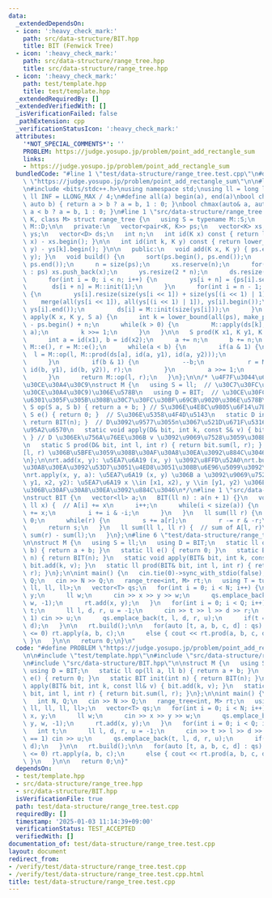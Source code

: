 ```yaml
---
data:
  _extendedDependsOn:
  - icon: ':heavy_check_mark:'
    path: src/data-structure/BIT.hpp
    title: BIT (Fenwick Tree)
  - icon: ':heavy_check_mark:'
    path: src/data-structure/range_tree.hpp
    title: src/data-structure/range_tree.hpp
  - icon: ':heavy_check_mark:'
    path: test/template.hpp
    title: test/template.hpp
  _extendedRequiredBy: []
  _extendedVerifiedWith: []
  _isVerificationFailed: false
  _pathExtension: cpp
  _verificationStatusIcon: ':heavy_check_mark:'
  attributes:
    '*NOT_SPECIAL_COMMENTS*': ''
    PROBLEM: https://judge.yosupo.jp/problem/point_add_rectangle_sum
    links:
    - https://judge.yosupo.jp/problem/point_add_rectangle_sum
  bundledCode: "#line 1 \"test/data-structure/range_tree.test.cpp\"\n#define PROBLEM\
    \ \"https://judge.yosupo.jp/problem/point_add_rectangle_sum\"\n\n#line 1 \"test/template.hpp\"\
    \n#include <bits/stdc++.h>\nusing namespace std;\nusing ll = long long;\nconst\
    \ ll INF = LLONG_MAX / 4;\n#define all(a) begin(a), end(a)\nbool chmin(auto& a,\
    \ auto b) { return a > b ? a = b, 1 : 0; }\nbool chmax(auto& a, auto b) { return\
    \ a < b ? a = b, 1 : 0; }\n#line 1 \"src/data-structure/range_tree.hpp\"\ntemplate<class\
    \ K, class M> struct range_tree {\n   using S = typename M::S;\n   using D = typename\
    \ M::D;\n\n   private:\n   vector<pair<K, K>> ps;\n   vector<K> xs;\n   vector<vector<K>>\
    \ ys;\n   vector<D> ds;\n   int n;\n   int id(K x) const { return lower_bound(all(xs),\
    \ x) - xs.begin(); }\n\n   int id(int k, K y) const { return lower_bound(all(ys[k]),\
    \ y) - ys[k].begin(); }\n\n   public:\n   void add(K x, K y) { ps.emplace_back(x,\
    \ y); }\n   void build() {\n      sort(ps.begin(), ps.end());\n      ps.erase(unique(all(ps)),\
    \ ps.end());\n      n = size(ps);\n      xs.reserve(n);\n      for(auto& [x, _]\
    \ : ps) xs.push_back(x);\n      ys.resize(2 * n);\n      ds.resize(2 * n, M::init(0));\n\
    \      for(int i = 0; i < n; i++) {\n         ys[i + n] = {ps[i].second};\n  \
    \       ds[i + n] = M::init(1);\n      }\n      for(int i = n - 1; i > 0; i--)\
    \ {\n         ys[i].resize(size(ys[i << 1]) + size(ys[(i << 1) | 1]));\n     \
    \    merge(all(ys[i << 1]), all(ys[(i << 1) | 1]), ys[i].begin());\n         ys[i].erase(unique(all(ys[i])),\
    \ ys[i].end());\n         ds[i] = M::init(size(ys[i]));\n      }\n   }\n\n   void\
    \ apply(K x, K y, S a) {\n      int k = lower_bound(all(ps), make_pair(x, y))\
    \ - ps.begin() + n;\n      while(k > 0) {\n         M::apply(ds[k], id(k, y),\
    \ a);\n         k >>= 1;\n      }\n   }\n\n   S prod(K x1, K y1, K x2, K y2) {\n\
    \      int a = id(x1), b = id(x2);\n      a += n;\n      b += n;\n      S l =\
    \ M::e(), r = M::e();\n      while(a < b) {\n         if(a & 1) {\n          \
    \  l = M::op(l, M::prod(ds[a], id(a, y1), id(a, y2)));\n            ++a;\n   \
    \      }\n         if(b & 1) {\n            --b;\n            r = M::op(M::prod(ds[b],\
    \ id(b, y1), id(b, y2)), r);\n         }\n         a >>= 1;\n         b >>= 1;\n\
    \      }\n      return M::op(l, r);\n   }\n};\n\n/* \u4F7F\u3044\u65B9\n\n// \u30E2\
    \u30CE\u30A4\u30C9\nstruct M {\n   using S = ll;  // \u30C7\u30FC\u30BF(\u30E2\
    \u30CE\u30A4\u30C9)\u306E\u578B\n   using D = BIT;  // \u30CE\u30FC\u30C9\u306B\
    \u6301\u305F\u305B\u308B\u30C7\u30FC\u30BF\u69CB\u9020\u306E\u578B\n   static\
    \ S op(S a, S b) { return a + b; } // S\u306E\u4E8C\u9805\u6F14\u7B97\n   static\
    \ S e() { return 0; }  // S\u306E\u5358\u4F4D\u5143\n   static D init(int n) {\
    \ return BIT(n); }  // D\u3092\u9577\u3055n\u3067\u521D\u671F\u5316\u3059\u308B\
    \u95A2\u6570\n   static void apply(D& bit, int k, const S& v) { bit.add(k, v);\
    \ } // D \u306Ek\u756A\u76EE\u306B v \u3092\u9069\u7528\u3059\u308B\u95A2\u6570\
    \n   static S prod(D& bit, int l, int r) { return bit.sum(l, r); } // D \u306E\
    [l, r) \u306B\u5BFE\u3059\u308B\u30AF\u30A8\u30EA\u3092\u884C\u3046\u95A2\u6570\
    \n};\n\nrt.add(x, y): \u5EA7\u6A19 (x, y) \u3092\u8FFD\u52A0\nrt.build(): \u30AF\
    \u30A8\u30EA\u3092\u53D7\u3051\u4ED8\u3051\u308B\u6E96\u5099\u3092\u3059\u308B\
    \nrt.apply(x, y, a): \u5EA7\u6A19 (x, y) \u306B a \u3092\u9069\u7528\nrt.prod(x1,\
    \ y1, x2, y2): \u5EA7\u6A19 x \\in [x1, x2), y \\in [y1, y2) \u306E\u9818\u57DF\
    \u306B\u30AF\u30A8\u30EA\u3092\u884C\u3046\n*/\n#line 1 \"src/data-structure/BIT.hpp\"\
    \nstruct BIT {\n   vector<ll> a;\n   BIT(ll n) : a(n + 1) {}\n   void add(ll i,\
    \ ll x) {  // A[i] += x\n      i++;\n      while(i < size(a)) {\n         a[i]\
    \ += x;\n         i += i & -i;\n      }\n   }\n   ll sum(ll r) {\n      ll s =\
    \ 0;\n      while(r) {\n         s += a[r];\n         r -= r & -r;\n      }\n\
    \      return s;\n   }\n   ll sum(ll l, ll r) {  // sum of A[l, r)\n      return\
    \ sum(r) - sum(l);\n   }\n};\n#line 6 \"test/data-structure/range_tree.test.cpp\"\
    \n\nstruct M {\n   using S = ll;\n   using D = BIT;\n   static ll op(ll a, ll\
    \ b) { return a + b; }\n   static ll e() { return 0; }\n   static BIT init(int\
    \ n) { return BIT(n); }\n   static void apply(BIT& bit, int k, const ll& v) {\
    \ bit.add(k, v); }\n   static ll prod(BIT& bit, int l, int r) { return bit.sum(l,\
    \ r); }\n};\n\nint main() {\n   cin.tie(0)->sync_with_stdio(false);\n   int N,\
    \ Q;\n   cin >> N >> Q;\n   range_tree<int, M> rt;\n   using T = tuple<int, ll,\
    \ ll, ll, ll>;\n   vector<T> qs;\n   for(int i = 0; i < N; i++) {\n      int x,\
    \ y;\n      ll w;\n      cin >> x >> y >> w;\n      qs.emplace_back(-1, x, y,\
    \ w, -1);\n      rt.add(x, y);\n   }\n   for(int i = 0; i < Q; i++) {\n      int\
    \ t;\n      ll l, d, r, u = -1;\n      cin >> t >> l >> d >> r;\n      if(t ==\
    \ 1) cin >> u;\n      qs.emplace_back(t, l, d, r, u);\n      if(t == 0) rt.add(l,\
    \ d);\n   }\n\n   rt.build();\n\n   for(auto [t, a, b, c, d] : qs) {\n      if(t\
    \ <= 0) rt.apply(a, b, c);\n      else { cout << rt.prod(a, b, c, d) << '\\n';\
    \ }\n   }\n\n   return 0;\n}\n"
  code: "#define PROBLEM \"https://judge.yosupo.jp/problem/point_add_rectangle_sum\"\
    \n\n#include \"test/template.hpp\"\n#include \"src/data-structure/range_tree.hpp\"\
    \n#include \"src/data-structure/BIT.hpp\"\n\nstruct M {\n   using S = ll;\n  \
    \ using D = BIT;\n   static ll op(ll a, ll b) { return a + b; }\n   static ll\
    \ e() { return 0; }\n   static BIT init(int n) { return BIT(n); }\n   static void\
    \ apply(BIT& bit, int k, const ll& v) { bit.add(k, v); }\n   static ll prod(BIT&\
    \ bit, int l, int r) { return bit.sum(l, r); }\n};\n\nint main() {\n   cin.tie(0)->sync_with_stdio(false);\n\
    \   int N, Q;\n   cin >> N >> Q;\n   range_tree<int, M> rt;\n   using T = tuple<int,\
    \ ll, ll, ll, ll>;\n   vector<T> qs;\n   for(int i = 0; i < N; i++) {\n      int\
    \ x, y;\n      ll w;\n      cin >> x >> y >> w;\n      qs.emplace_back(-1, x,\
    \ y, w, -1);\n      rt.add(x, y);\n   }\n   for(int i = 0; i < Q; i++) {\n   \
    \   int t;\n      ll l, d, r, u = -1;\n      cin >> t >> l >> d >> r;\n      if(t\
    \ == 1) cin >> u;\n      qs.emplace_back(t, l, d, r, u);\n      if(t == 0) rt.add(l,\
    \ d);\n   }\n\n   rt.build();\n\n   for(auto [t, a, b, c, d] : qs) {\n      if(t\
    \ <= 0) rt.apply(a, b, c);\n      else { cout << rt.prod(a, b, c, d) << '\\n';\
    \ }\n   }\n\n   return 0;\n}"
  dependsOn:
  - test/template.hpp
  - src/data-structure/range_tree.hpp
  - src/data-structure/BIT.hpp
  isVerificationFile: true
  path: test/data-structure/range_tree.test.cpp
  requiredBy: []
  timestamp: '2025-01-03 11:14:39+09:00'
  verificationStatus: TEST_ACCEPTED
  verifiedWith: []
documentation_of: test/data-structure/range_tree.test.cpp
layout: document
redirect_from:
- /verify/test/data-structure/range_tree.test.cpp
- /verify/test/data-structure/range_tree.test.cpp.html
title: test/data-structure/range_tree.test.cpp
---
```

